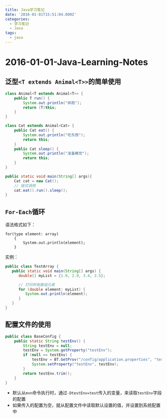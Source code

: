 ```yaml
---
title: Java学习笔记
date: '2016-01-01T15:51:04.000Z'
categories:
  - 学习笔记
  - Java
tags:
  - java
---
```


# 2016-01-01-Java-Learning-Notes

## 泛型`<T extends Animal<T>>`的简单使用

```java
class Animal<T extends Animal<T>> {
    public T run() {
        System.out.println("奔跑");
        return (T)this;
    }
}
```

```java
class Cat extends Animal<Cat> {
    public Cat eat() {
        System.out.println("吃东西");
        return this;
    }
    public Cat sleep() {
        System.out.println("准备睡觉");
        return this;
    }
}

public static void main(String[] args){
    Cat cat = new Cat();
    // 链式调用
    cat.eat().run().sleep();
}
```

## `For-Each`循环

语法格式如下：

```text
for(type element: array)
    {
        System.out.println(element);
    }
```

实例：

```java
public class TestArray {
   public static void main(String[] args) {
      double[] myList = {1.9, 2.9, 3.4, 3.5};

      // 打印所有数组元素
      for (double element: myList) {
         System.out.println(element);
      }
   }
}
```

## 配置文件的使用

```java
public class BaseConfig {
    public static String testEnv() {
        String testEnv = null;
        testEnv = System.getProperty("testEnv");
        if (null == testEnv) {
            testEnv = BT.GetProv("/config/application.properties", "testEnv");
            System.setProperty("testEnv", testEnv);
        }
        return testEnv.trim();
    }
}
```

* 默认从`mvn`命令执行时，通过`-DtestEnv=test`传入的变量，来读取`testEnv`字段的配置
* 如果传入的配置为空，就从配置文件中读取默认设置的值，并设置到系统配置中

